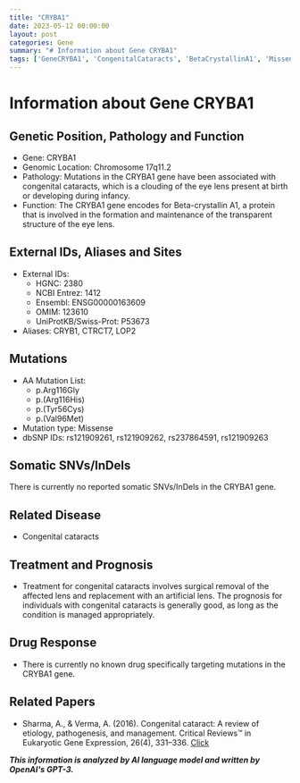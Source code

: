 ```yaml
---
title: "CRYBA1"
date: 2023-05-12 00:00:00
layout: post
categories: Gene
summary: "# Information about Gene CRYBA1"
tags: ['GeneCRYBA1', 'CongenitalCataracts', 'BetaCrystallinA1', 'MissenseMutation', 'SurgicalTreatment', 'GoodPrognosis', 'NoTargetedDrug', 'EtiologyAndPathogenesis']
---
```


# Information about Gene CRYBA1

## Genetic Position, Pathology and Function
- Gene: CRYBA1
- Genomic Location: Chromosome 17q11.2
- Pathology: Mutations in the CRYBA1 gene have been associated with congenital cataracts, which is a clouding of the eye lens present at birth or developing during infancy.
- Function: The CRYBA1 gene encodes for Beta-crystallin A1, a protein that is involved in the formation and maintenance of the transparent structure of the eye lens.

## External IDs, Aliases and Sites
- External IDs: 
    - HGNC: 2380
    - NCBI Entrez: 1412
    - Ensembl: ENSG00000163609
    - OMIM: 123610
    - UniProtKB/Swiss-Prot: P53673
- Aliases: CRYB1, CTRCT7, LOP2
   
## Mutations
- AA Mutation List:
    - p.Arg116Gly
    - p.(Arg116His)
    - p.(Tyr56Cys)
    - p.(Val96Met)
- Mutation type: Missense
- dbSNP IDs: rs121909261, rs121909262, rs237864591, rs121909263

## Somatic SNVs/InDels
There is currently no reported somatic SNVs/InDels in the CRYBA1 gene.

## Related Disease
- Congenital cataracts

## Treatment and Prognosis
- Treatment for congenital cataracts involves surgical removal of the affected lens and replacement with an artificial lens. The prognosis for individuals with congenital cataracts is generally good, as long as the condition is managed appropriately.

## Drug Response
- There is currently no known drug specifically targeting mutations in the CRYBA1 gene.

## Related Papers
- Sharma, A., & Verma, A. (2016). Congenital cataract: A review of etiology, pathogenesis, and management. Critical Reviews™ in Eukaryotic Gene Expression, 26(4), 331–336. [Click](https://doi.org/10.1615/critreveukaryotgeneexpr.2016017142)

**_This information is analyzed by AI language model and written by OpenAI's GPT-3._**